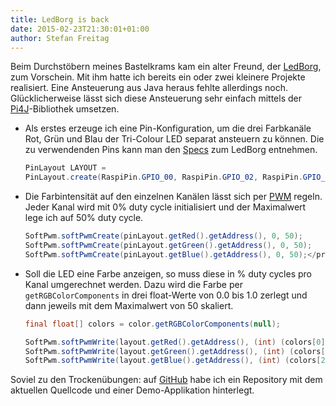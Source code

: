 ```yaml
---
title: LedBorg is back
date: 2015-02-23T21:30:01+01:00
author: Stefan Freitag
---
```


Beim Durchstöbern meines Bastelkrams kam ein alter Freund, der
[LedBorg](https://www.piborg.org/ledborg), zum Vorschein. Mit ihm hatte ich
bereits ein oder zwei kleinere Projekte realisiert. Eine Ansteuerung aus Java
heraus fehlte allerdings noch. Glücklicherweise lässt sich diese Ansteuerung
sehr einfach mittels der [Pi4J](http://pi4j.com/)-Bibliothek umsetzen.

- Als erstes erzeuge ich eine Pin-Konfiguration, um die drei Farbkanäle Rot,
  Grün und Blau der Tri-Colour LED separat ansteuern zu können. Die zu
  verwendenden Pins kann man den [Specs](https://www.piborg.org/ledborg/specs
  "Specs zum LedBorg") zum LedBorg entnehmen.
  
  ```java
  PinLayout LAYOUT =
  PinLayout.create(RaspiPin.GPIO_00, RaspiPin.GPIO_02, RaspiPin.GPIO_03);</pre>
  ```

- Die Farbintensität auf den einzelnen Kanälen lässt sich per
  [PWM](http://de.wikipedia.org/wiki/Pulsweitenmodulation "Wikipedia-Seite zur
  Pulsweitenmodulation") regeln. Jeder Kanal wird mit 0% duty cycle
  initialisiert und der Maximalwert lege ich auf 50% duty cycle.
  
  ```java
  SoftPwm.softPwmCreate(pinLayout.getRed().getAddress(), 0, 50);
  SoftPwm.softPwmCreate(pinLayout.getGreen().getAddress(), 0, 50);
  SoftPwm.softPwmCreate(pinLayout.getBlue().getAddress(), 0, 50);</pre>
  ```

- Soll die LED eine Farbe anzeigen, so muss diese in % duty cycles pro Kanal
  umgerechnet werden. Dazu wird die Farbe per `getRGBColorComponents` in drei
  float-Werte von 0.0 bis 1.0 zerlegt und dann jeweils mit dem Maximalwert von
  50 skaliert.

  ```java
  final float[] colors = color.getRGBColorComponents(null);

  SoftPwm.softPwmWrite(layout.getRed().getAddress(), (int) (colors[0] * 50f));
  SoftPwm.softPwmWrite(layout.getGreen().getAddress(), (int) (colors[1] * 50f));
  SoftPwm.softPwmWrite(layout.getBlue().getAddress(), (int) (colors[2] * 50f));</pre>
   ```

Soviel zu den Trockenübungen: auf
[GitHub](https://github.com/stefanfreitag/LedBorg/) habe ich ein Repository mit
dem aktuellen Quellcode und einer Demo-Applikation hinterlegt.
